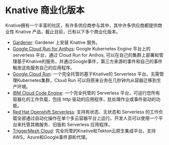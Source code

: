 # Knative 商业化版本

Knative拥有一个丰富的社区，有许多供应商参与其中，其中许多供应商都提供商业性 Knative 产品，截止目前，已有以下多个商业化版本。

* [Gardener](https://gardener.cloud/documentation/tutorials/knative-install/): Gardener 上安装 Knative 服务。
* [Google Cloud Run for Anthos](https://cloud.google.com/run/docs/gke/setup): Google  Kubernetes Engine 平台上的 serverless 平台，通过 Cloud Run for Anthos, 可以在自己的集群上部署和管理基于Knative的服务，并通过Google事件，第三方来源的事件和自己的事件触发这些服务自己的应用程序。
* [Google Cloud Run](https://cloud.google.com/run/docs/setup): 一个完全托管的基于Knative的 Serverless 平台。无需管理Kubernetes集群，Cloud Run 可以将原来业务在几秒钟内从容器迁移到生产环境。
* [IBM Cloud Code Engine](https://cloud.ibm.com/codeengine): 一个完全托管的 Serverless 平台，可运行您所有容器化的工作负载，包括 http 驱动的应用程序，批处理作业或事件驱动的功能。
* [Red Hat Openshift Serverless](https://docs.openshift.com/container-platform/4.6/serverless/serverless-getting-started.html): 支持有状态、无状态和 Serverless 的工作负载全部通过自动化操作在单个多云容器平台上运行。开发人员可以使用一个平台来托管其微服务、旧版和 Serverless 应用程序。
* [TriggerMesh Cloud](https://cloud.triggermesh.io/): 完全托管的Knative和Tekton云原生集成平台。支持AWS，Azure和Google事件源和代理。

